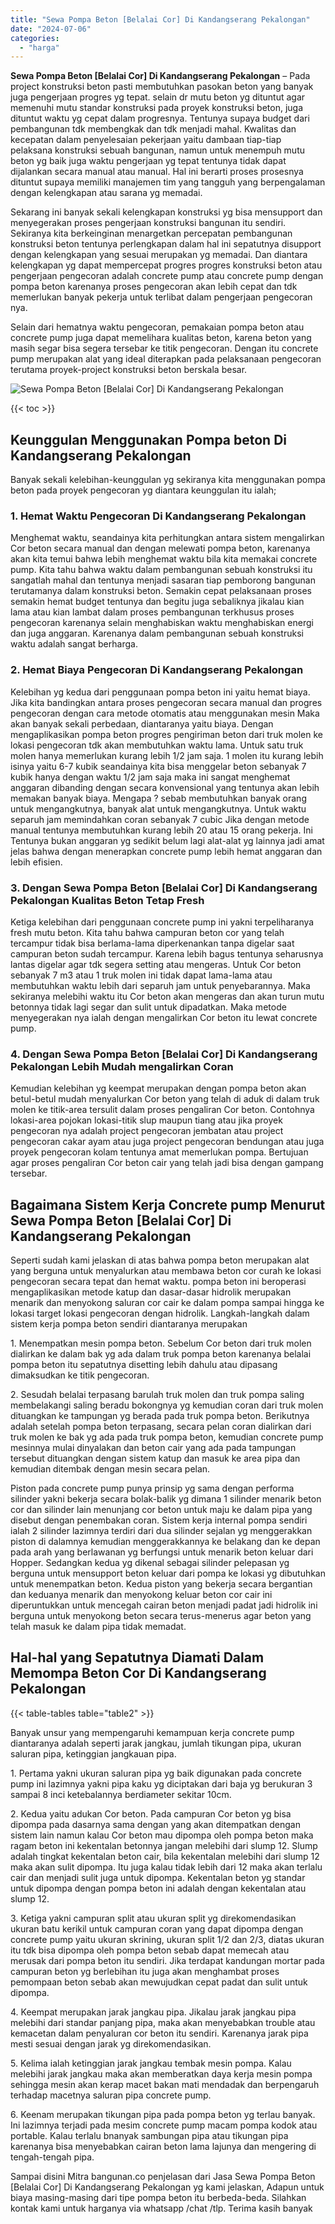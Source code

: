 ```yaml
---
title: "Sewa Pompa Beton [Belalai Cor] Di Kandangserang Pekalongan"
date: "2024-07-06"
categories: 
  - "harga"
---
```


**Sewa Pompa Beton \[Belalai Cor\] Di Kandangserang Pekalongan** – Pada project konstruksi beton pasti membutuhkan pasokan beton yang banyak juga pengerjaan progres yg tepat. selain dr mutu beton yg dituntut agar memenuhi mutu standar konstruksi pada proyek konstruksi beton, juga dituntut waktu yg cepat dalam progresnya. Tentunya supaya budget dari pembangunan tdk membengkak dan tdk menjadi mahal. Kwalitas dan kecepatan dalam penyelesaian pekerjaan yaitu dambaan tiap-tiap pelaksana konstruksi sebuah bangunan, namun untuk menempuh mutu beton yg baik juga waktu pengerjaan yg tepat tentunya tidak dapat dijalankan secara manual atau manual. Hal ini berarti proses prosesnya dituntut supaya memiliki manajemen tim yang tangguh yang berpengalaman dengan kelengkapan atau sarana yg memadai.

Sekarang ini banyak sekali kelengkapan konstruksi yg bisa mensupport dan menyegerakan proses pengerjaan konstruksi bangunan itu sendiri. Sekiranya kita berkeinginan menargetkan percepatan pembangunan konstruksi beton tentunya perlengkapan dalam hal ini sepatutnya disupport dengan kelengkapan yang sesuai merupakan yg memadai. Dan diantara kelengkapan yg dapat mempercepat progres progres konstruksi beton atau pengerjaan pengecoran adalah concrete pump atau concrete pump dengan pompa beton karenanya proses pengecoran akan lebih cepat dan tdk memerlukan banyak pekerja untuk terlibat dalam pengerjaan pengecoran nya.

Selain dari hematnya waktu pengecoran, pemakaian pompa beton atau concrete pump juga dapat memelihara kualitas beton, karena beton yang masih segar bisa segera tersebar ke titik pengecoran. Dengan itu concrete pump merupakan alat yang ideal diterapkan pada pelaksanaan pengecoran terutama proyek-project konstruksi beton berskala besar.

![Sewa Pompa Beton [Belalai Cor] Di Kandangserang Pekalongan](/images/sewa-concrete-pump-01.png)

{{< toc >}}

## Keunggulan Menggunakan Pompa beton Di Kandangserang Pekalongan

Banyak sekali kelebihan-keunggulan yg sekiranya kita menggunakan pompa beton pada proyek pengecoran yg diantara keunggulan itu ialah;

### 1\. Hemat Waktu Pengecoran Di Kandangserang Pekalongan

Menghemat waktu, seandainya kita perhitungkan antara sistem mengalirkan Cor beton secara manual dan dengan melewati pompa beton, karenanya akan kita temui bahwa lebih menghemat waktu bila kita memakai concrete pump. Kita tahu bahwa waktu dalam pembangunan sebuah konstruksi itu sangatlah mahal dan tentunya menjadi sasaran tiap pemborong bangunan terutamanya dalam konstruksi beton. Semakin cepat pelaksanaan proses semakin hemat budget tentunya dan begitu juga sebaliknya jikalau kian lama atau kian lambat dalam proses pembangunan terkhusus proses pengecoran karenanya selain menghabiskan waktu menghabiskan energi dan juga anggaran. Karenanya dalam pembangunan sebuah konstruksi waktu adalah sangat berharga.

### 2\. Hemat Biaya Pengecoran Di Kandangserang Pekalongan

Kelebihan yg kedua dari penggunaan pompa beton ini yaitu hemat biaya. Jika kita bandingkan antara proses pengecoran secara manual dan progres pengecoran dengan cara metode otomatis atau menggunakan mesin Maka akan banyak sekali perbedaan, diantaranya yaitu biaya. Dengan mengaplikasikan pompa beton progres pengiriman beton dari truk molen ke lokasi pengecoran tdk akan membutuhkan waktu lama. Untuk satu truk molen hanya memerlukan kurang lebih 1/2 jam saja. 1 molen itu kurang lebih isinya yaitu 6-7 kubik seandainya kita bisa menggelar beton sebanyak 7 kubik hanya dengan waktu 1/2 jam saja maka ini sangat menghemat anggaran dibanding dengan secara konvensional yang tentunya akan lebih memakan banyak biaya. Mengapa ? sebab membutuhkan banyak orang untuk mengangkutnya, banyak alat untuk mengangkutnya. Untuk waktu separuh jam memindahkan coran sebanyak 7 cubic Jika dengan metode manual tentunya membutuhkan kurang lebih 20 atau 15 orang pekerja. Ini Tentunya bukan anggaran yg sedikit belum lagi alat-alat yg lainnya jadi amat jelas bahwa dengan menerapkan concrete pump lebih hemat anggaran dan lebih efisien.

### 3\. Dengan Sewa Pompa Beton \[Belalai Cor\] Di Kandangserang Pekalongan Kualitas Beton Tetap Fresh

Ketiga kelebihan dari penggunaan concrete pump ini yakni terpeliharanya fresh mutu beton. Kita tahu bahwa campuran beton cor yang telah tercampur tidak bisa berlama-lama diperkenankan tanpa digelar saat campuran beton sudah tercampur. Karena lebih bagus tentunya seharusnya lantas digelar agar tdk segera setting atau mengeras. Untuk Cor beton sebanyak 7 m3 atau 1 truk molen ini tidak dapat lama-lama atau membutuhkan waktu lebih dari separuh jam untuk penyebarannya. Maka sekiranya melebihi waktu itu Cor beton akan mengeras dan akan turun mutu betonnya tidak lagi segar dan sulit untuk dipadatkan. Maka metode menyegerakan nya ialah dengan mengalirkan Cor beton itu lewat concrete pump.

### 4\. Dengan Sewa Pompa Beton \[Belalai Cor\] Di Kandangserang Pekalongan Lebih Mudah mengalirkan Coran

Kemudian kelebihan yg keempat merupakan dengan pompa beton akan betul-betul mudah menyalurkan Cor beton yang telah di aduk di dalam truk molen ke titik-area tersulit dalam proses pengaliran Cor beton. Contohnya lokasi-area pojokan lokasi-titik slup maupun tiang atau jika proyek pengecoran nya adalah project pengecoran jembatan atau project pengecoran cakar ayam atau juga project pengecoran bendungan atau juga proyek pengecoran kolam tentunya amat memerlukan pompa. Bertujuan agar proses pengaliran Cor beton cair yang telah jadi bisa dengan gampang tersebar.

## Bagaimana Sistem Kerja Concrete pump Menurut Sewa Pompa Beton \[Belalai Cor\] Di Kandangserang Pekalongan

Seperti sudah kami jelaskan di atas bahwa pompa beton merupakan alat yang berguna untuk menyalurkan atau membawa beton cor curah ke lokasi pengecoran secara tepat dan hemat waktu. pompa beton ini beroperasi mengaplikasikan metode katup dan dasar-dasar hidrolik merupakan menarik dan menyokong saluran cor cair ke dalam pompa sampai hingga ke lokasi target lokasi pengecoran dengan hidrolik. Langkah-langkah dalam sistem kerja pompa beton sendiri diantaranya merupakan

1\. Menempatkan mesin pompa beton. Sebelum Cor beton dari truk molen dialirkan ke dalam bak yg ada dalam truk pompa beton karenanya belalai pompa beton itu sepatutnya disetting lebih dahulu atau dipasang dimaksudkan ke titik pengecoran.

2\. Sesudah belalai terpasang barulah truk molen dan truk pompa saling membelakangi saling beradu bokongnya yg kemudian coran dari truk molen dituangkan ke tampungan yg berada pada truk pompa beton. Berikutnya adalah setelah pompa beton terpasang, secara pelan coran dialirkan dari truk molen ke bak yg ada pada truk pompa beton, kemudian concrete pump mesinnya mulai dinyalakan dan beton cair yang ada pada tampungan tersebut dituangkan dengan sistem katup dan masuk ke area pipa dan kemudian ditembak dengan mesin secara pelan.

Piston pada concrete pump punya prinsip yg sama dengan performa silinder yakni bekerja secara bolak-balik yg dimana 1 silinder menarik beton cor dan silinder lain menunjang cor beton untuk maju ke dalam pipa yang disebut dengan penembakan coran. Sistem kerja internal pompa sendiri ialah 2 silinder lazimnya terdiri dari dua silinder sejalan yg menggerakkan piston di dalamnya kemudian menggerakkannya ke belakang dan ke depan pada arah yang berlawanan yg berfungsi untuk menarik beton keluar dari Hopper. Sedangkan kedua yg dikenal sebagai silinder pelepasan yg berguna untuk mensupport beton keluar dari pompa ke lokasi yg dibutuhkan untuk menempatkan beton. Kedua piston yang bekerja secara bergantian dan keduanya menarik dan menyokong keluar beton cor cair ini diperuntukkan untuk mencegah cairan beton menjadi padat jadi hidrolik ini berguna untuk menyokong beton secara terus-menerus agar beton yang telah masuk ke dalam pipa tidak memadat.

## Hal-hal yang Sepatutnya Diamati Dalam Memompa Beton Cor Di Kandangserang Pekalongan

{{< table-tables table="table2" >}}

Banyak unsur yang mempengaruhi kemampuan kerja concrete pump diantaranya adalah seperti jarak jangkau, jumlah tikungan pipa, ukuran saluran pipa, ketinggian jangkauan pipa.

1\. Pertama yakni ukuran saluran pipa yg baik digunakan pada concrete pump ini lazimnya yakni pipa kaku yg diciptakan dari baja yg berukuran 3 sampai 8 inci ketebalannya berdiameter sekitar 10cm.

2\. Kedua yaitu adukan Cor beton. Pada campuran Cor beton yg bisa dipompa pada dasarnya sama dengan yang akan ditempatkan dengan sistem lain namun kalau Cor beton mau dipompa oleh pompa beton maka ragam beton ini kekentalan betonnya jangan melebihi dari slump 12. Slump adalah tingkat kekentalan beton cair, bila kekentalan melebihi dari slump 12 maka akan sulit dipompa. Itu juga kalau tidak lebih dari 12 maka akan terlalu cair dan menjadi sulit juga untuk dipompa. Kekentalan beton yg standar untuk dipompa dengan pompa beton ini adalah dengan kekentalan atau slump 12.

3\. Ketiga yakni campuran split atau ukuran split yg direkomendasikan ukuran batu kerikil untuk campuran coran yang dapat dipompa dengan concrete pump yaitu ukuran skrining, ukuran split 1/2 dan 2/3, diatas ukuran itu tdk bisa dipompa oleh pompa beton sebab dapat memecah atau merusak dari pompa beton itu sendiri. Jika terdapat kandungan mortar pada campuran beton yg berlebihan itu juga akan menghambat proses pemompaan beton sebab akan mewujudkan cepat padat dan sulit untuk dipompa.

4\. Keempat merupakan jarak jangkau pipa. Jikalau jarak jangkau pipa melebihi dari standar panjang pipa, maka akan menyebabkan trouble atau kemacetan dalam penyaluran cor beton itu sendiri. Karenanya jarak pipa mesti sesuai dengan jarak yg direkomendasikan.

5\. Kelima ialah ketinggian jarak jangkau tembak mesin pompa. Kalau melebihi jarak jangkau maka akan memberatkan daya kerja mesin pompa sehingga mesin akan kerap macet bakan mati mendadak dan berpengaruh terhadap macetnya saluran pipa concrete pump.

6\. Keenam merupakan tikungan pipa pada pompa beton yg terlau banyak. Ini lazimnya terjadi pada mesim concrete pump macam pompa kodok atau portable. Kalau terlalu bnanyak sambungan pipa atau tikungan pipa karenanya bisa menyebabkan cairan beton lama lajunya dan mengering di tengah-tengah pipa.

Sampai disini Mitra bangunan.co penjelasan dari Jasa Sewa Pompa Beton \[Belalai Cor\] Di Kandangserang Pekalongan yg kami jelaskan, Adapun untuk biaya masing-masing dari tipe pompa beton itu berbeda-beda. Silahkan kontak kami untuk harganya via whatsapp /chat /tlp. Terima kasih banyak
